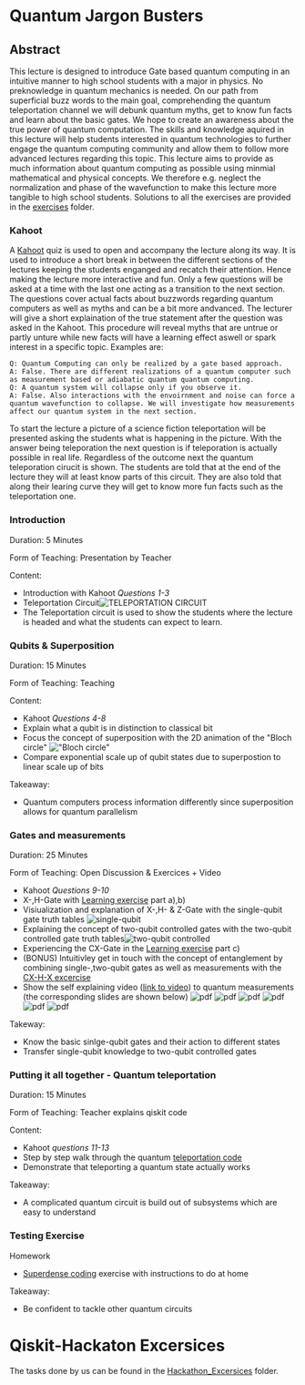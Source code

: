 
# Quantum Jargon Busters

## Abstract

This lecture is designed to introduce Gate based quantum computing in an intuitive manner to high school students with a major in physics. No preknowledge in quantum mechanics is needed.
On our path from superficial buzz words to the main goal, comprehending the quantum teleportation channel we will debunk quantum myths, get to know fun facts and learn about the basic gates.
We hope to create an awareness about the true power of quantum computation.
The skills and knowledge aquired in this lecture will help students interested in quantum technologies to further engage the quantum computing community and allow them to follow more advanced lectures regarding this topic.
This lecture aims to provide as much information about quantum computing as possible using minmial mathematical and physical concepts. We therefore e.g. neglect the normalization and phase of the wavefunction to make this lecture more
tangible to high school students. Solutions to all the exercises are provided in the [exercises](https://github.com/steppony/Qiskit-Hackaton/tree/main/Exercises) folder.


### Kahoot
A [Kahoot](https://create.kahoot.it/details/3c621705-3a35-43ba-8eb9-cf678dfda3b7) quiz is used to open and accompany the lecture along its way. It is used to introduce a short break in between the different sections of the lectures keeping the students enganged and recatch their attention. 
Hence making the lecture more interactive and fun. Only a few questions will be asked at a time with the last one acting as a transition to the next section. The questions cover actual facts about buzzwords regarding quantum computers as well as myths and can be a bit more andvanced. The lecturer will give a short explaination of the true statement after the question was asked in the Kahoot.
This procedure will reveal myths that are untrue or partly unture while new facts will have a learning effect aswell or spark interest in a specific topic. 
Examples are: 
	
	Q: Quantum Computing can only be realized by a gate based approach. 
	A: False. There are different realizations of a quantum computer such as measurement based or adiabatic quantum quantum computing.
	Q: A quantum system will collapse only if you observe it.
	A: False. Also interactions with the envoirnment and noise can force a quantum wavefunction to collapse. We will investigate how measurements affect our quantum system in the next section. 


To start the lecture a picture of a science fiction teleportation will be presented asking the students what is happening in the picture. With the answer being teleporation the next question is if teleporation is actually possible in real life. 
Regardless of the outcome next the quantum teleporation cirucit is shown. The students are told that at the end of the lecture they will at least know parts of this circuit. They are also told that along their learing curve they will get to know more fun facts such as the teleportation one.


### Introduction

Duration: 5 Minutes

Form of Teaching: Presentation by Teacher

Content:

- Introduction with Kahoot *Questions 1-3*
- Teleportation Circuit![TELEPORTATION CIRCUIT](https://github.com/steppony/Qiskit-Hackaton/blob/main/Visualizations/teleportation_circuit.png)
- The Teleportation circuit is used to show the students where the lecture is headed and what the students can expect to learn.
### Qubits & Superposition 

Duration: 15 Minutes

Form of Teaching: Teaching 

Content:
- Kahoot *Questions 4-8* 
- Explain what a qubit is in distinction to classical bit
- Focus the concept of superposition with the 2D animation of the "Bloch circle" !["Bloch circle"](https://github.com/steppony/Qiskit-Hackaton/blob/main/Visualizations/qubit_animation.gif)
- Compare exponential scale up of qubit states due to superpostion to linear scale up of bits

Takeaway:

- Quantum computers process information differently since superposition allows for quantum parallelism 

### Gates and measurements 

Duration: 25 Minutes

Form of Teaching: Open Discussion & Exercices + Video

- Kahoot *Questions 9-10*
- X-,H-Gate with [Learning exercise](https://github.com/steppony/Qiskit-Hackaton/blob/main/Exercises/learning_exercises.ipynb) part a),b)
- Visiualization and explanation of X-,H- & Z-Gate with the single-qubit gate truth tables ![single-qubit](https://github.com/steppony/Qiskit-Hackaton/blob/main/Visualizations/single_qubit_gates.png) 
- Explaining the concept of two-qubit controlled gates with the two-qubit controlled gate truth tables![two-qubit controlled](https://github.com/steppony/Qiskit-Hackaton/blob/main/Visualizations/multiple_qubit_gates.png) 
- Experiencing the CX-Gate in the [Learning exercise](https://github.com/steppony/Qiskit-Hackaton/blob/main/Exercises/learning_exercises.ipynb) part c)
- (BONUS) Intuitivley get in touch with the concept of entanglement by combining single-,two-qubit gates as well as measurements with the [CX-H-X excercise](https://github.com/steppony/Qiskit-Hackaton/blob/main/Exercises/CX_H_X_excercise.ipynb)
- Show the self explaining video ([link to video](https://github.com/steppony/Qiskit-Hackaton/blob/main/Visualizations/Measurement_visualization_cut.mp4)) to quantum measurements (the corresponding slides are shown below) ![pdf](https://github.com/steppony/Qiskit-Hackaton/blob/main/Visualizations/measurement_visualization-1.png) ![pdf](https://github.com/steppony/Qiskit-Hackaton/blob/main/Visualizations/measurement_visualization-2.png) ![pdf](https://github.com/steppony/Qiskit-Hackaton/blob/main/Visualizations/measurement_visualization-3.png) ![pdf](https://github.com/steppony/Qiskit-Hackaton/blob/main/Visualizations/measurement_visualization-4.png) ![pdf](https://github.com/steppony/Qiskit-Hackaton/blob/main/Visualizations/measurement_visualization-5.png) ![pdf](https://github.com/steppony/Qiskit-Hackaton/blob/main/Visualizations/measurement_visualization-6.png) 

Takeway: 
- Know the basic sinlge-qubit gates and their action to different states
- Transfer single-qubit knowledge to two-qubit controlled gates


### Putting it all together - Quantum teleportation


Duration: 15 Minutes

Form of Teaching: Teacher explains qiskit code


Content: 
- Kahoot *questions 11-13*
- Step by step walk through the quantum [teleportation code](https://github.com/steppony/Qiskit-Hackaton/blob/main/Exercises/test_exercise.ipynb)
- Demonstrate that teleporting a quantum state actually works

Takeaway:

- A complicated quantum circuit is build out of subsystems which are easy to understand



### Testing Exercise

Homework
 - [Superdense coding](https://github.com/steppony/Qiskit-Hackaton/blob/main/Exercises/test_exercise.ipynb) exercise with instructions to do at home

Takeaway:
- Be confident to tackle other quantum circuits

# Qiskit-Hackaton Excersices
The tasks done by us can be found in the [Hackathon_Excersices](https://github.com/steppony/Qiskit-Hackaton/tree/main/hackathon_exercises) folder.



